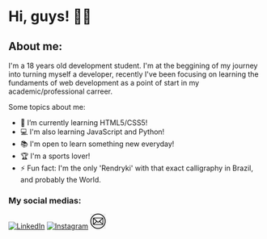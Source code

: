 # **Hi, guys!** 👋🏽

## About me: 
I'm a 18 years old development student. I'm at the beggining of my journey into turning myself a developer, recently I've been focusing on learning the fundaments of web development as a point of start in my academic/professional carreer. 

Some topics about me:
- 🌱 I’m currently learning HTML5/CSS5!
- 💻 I'm also learning JavaScript and Python!
- 📚 I'm open to learn something new everyday!
- 🏆 I'm a sports lover!
- ⚡ Fun fact: I'm the only 'Rendryki' with that exact calligraphy in Brazil, and probably the World.

### My social medias:
<a href="https://www.linkedin.com/in/rendryki-melo/" target="_blank"><img src="[https://github.com/Rendryki/Rendryki/blob/main/pics/linkedin%20logo.png](https://github.com/Rendryki/Rendryki/blob/main/pics/linkedinlogo.png)" alt="LinkedIn" width="30"></a>
<a href="https://www.instagram.com/rendryki_/" target="_blank"><img src="[[https://github.com/Rendryki/Rendryki/blob/main/pics/linkedin%20logo.png](https://github.com/Rendryki/Rendryki/blob/main/pics/instagram%20logo.png)](https://github.com/Rendryki/Rendryki/blob/main/pics/insta%20logo.png)" alt="Instagram" width="30"></a>
<a href="rendrykifelipesilva@gmail.com" target="_blank"><img src="https://github.com/Rendryki/Rendryki/blob/main/pics/email%20logo.png" alt="Email" width="30"></a>

<!--
**Rendryki/Rendryki** is a ✨ _special_ ✨ repository because its `README.md` (this file) appears on your GitHub profile.

Here are some ideas to get you started:

- 🔭 I’m currently working on ...
- 🌱 I’m currently learning ...
- 👯 I’m looking to collaborate on ...
- 🤔 I’m looking for help with ...
- 💬 Ask me about ...
- 📫 How to reach me: ...
- 😄 Pronouns: ...
- ⚡ Fun fact: ...
-->
